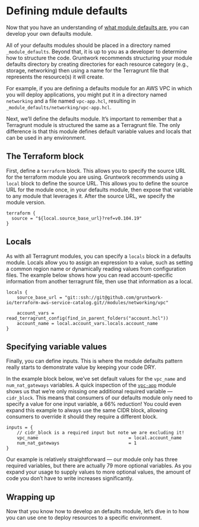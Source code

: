 # Defining mdule defaults

Now that you have an understanding of [what module defaults are](index.md), you can develop your own defaults module.

All of your defaults modules should be placed in a directory named `_module_defaults`. Beyond that, it is up to you as a developer to determine how to structure the code. Gruntwork recommends structuring your module defaults directory by creating directories for each resource category (e.g., storage, networking) then using a name for the Terragrunt file that represents the resource(s) it will create.

For example, if you are defining a defaults module for an AWS VPC in which you will deploy applications, you might put it in a directory named `networking` and a file named `vpc-app.hcl`, resulting in `_module_defaults/networking/vpc-app.hcl`.

Next, we’ll define the defaults module. It’s important to remember that a Terragrunt module is structured the same as a Terragrunt file. The only difference is that this module defines default variable values and locals that can be used in any environment.

## The Terraform block

First, define a `terraform` block. This allows you to specify the source URL for the terraform module you are using. Gruntwork recommends using a `local` block to define the source URL. This allows you to define the source URL for the module once, in your defaults module, then expose that variable to any module that leverages it. After the source URL, we specify the module version.

```hcl title=_module_defaults/networking/vpc-app.hcl
terraform {
  source = "${local.source_base_url}?ref=v0.104.19"
}
```

## Locals

As with all Terragrunt modules, you can specify a `locals` block in a defaults module. Locals allow you to assign an expression to a value, such as setting a common region name or dynamically reading values from configuration files. The example below shows how you can read account-specific information from another terragrunt file, then use that information as a local.

```hcl title=_module_defaults/networking/vpc-app.hcl
locals {
    source_base_url = "git::ssh://git@github.com/gruntwork-io/terraform-aws-service-catalog.git//modules/networking/vpc"

    account_vars = read_terragrunt_config(find_in_parent_folders("account.hcl"))
    account_name = local.account_vars.locals.account_name
}
```

## Specifying variable values

Finally, you can define inputs. This is where the module defaults pattern really starts to demonstrate value by keeping your code DRY.

In the example block below, we’ve set default values for the `vpc_name` and `num_nat_gateways` variables. A quick inspection of the [`vpc-app`](../../../reference/modules/terraform-aws-vpc/vpc-app/) module shows us that we’re only missing one additional required variable — `cidr_block`. This means that consumers of our defaults module only need to specify a value for one input variable, a 66% reduction! You could even expand this example to always use the same CIDR block, allowing consumers to override it should they require a different block.

```hcl title=_module_defaults/networking/vpc-app.hcl
inputs = {
    // cidr_block is a required input but note we are excluding it!
    vpc_name                                  = local.account_name
    num_nat_gateways                          = 1
}
```

Our example is relatively straightforward — our module only has three required variables, but there are actually 79 more optional variables. As you expand your usage to supply values to more optional values, the amount of code you don’t have to write increases significantly.

## Wrapping up

Now that you know how to develop an defaults module, let’s dive in to how you can use one to deploy resources to a specific environment.


<!-- ##DOCS-SOURCER-START
{
  "sourcePlugin": "local-copier",
  "hash": "b0e7fabb9ab710d4554cc173f1c4a1e3"
}
##DOCS-SOURCER-END -->
